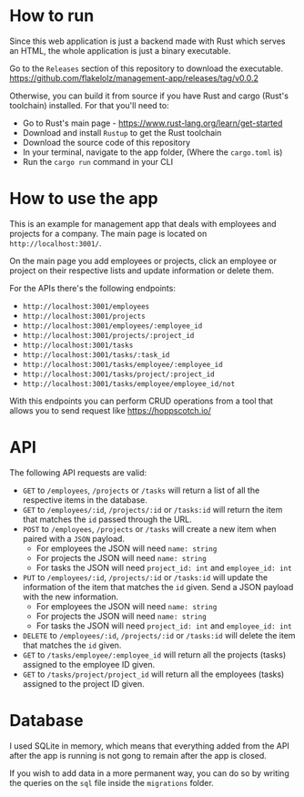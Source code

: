 # How to run

Since this web application is just a backend made with Rust which serves an HTML, the whole application is just a binary executable.

Go to the `Releases` section of this repository to download the executable.
https://github.com/flakelolz/management-app/releases/tag/v0.0.2



Otherwise, you can build it from source if you have Rust and cargo (Rust's toolchain) installed. For that you'll need to:
- Go to Rust's main page - https://www.rust-lang.org/learn/get-started
- Download and install `Rustup` to get the Rust toolchain
- Download the source code of this repository
- In your terminal, navigate to the app folder, (Where the `cargo.toml` is)
- Run the `cargo run` command in your CLI

# How to use the app

This is an example for management app that deals with employees and projects for a company. The main page is located on `http://localhost:3001/`. 

On the main page you add employees or projects, click an employee or project on their respective lists and update information or delete them.

For the APIs there's the following endpoints:
- `http://localhost:3001/employees`
- `http://localhost:3001/projects`
- `http://localhost:3001/employees/:employee_id`
- `http://localhost:3001/projects/:project_id`
- `http://localhost:3001/tasks`
- `http://localhost:3001/tasks/:task_id`
- `http://localhost:3001/tasks/employee/:employee_id`
- `http://localhost:3001/tasks/project/:project_id`
- `http://localhost:3001/tasks/employee/employee_id/not`

With this endpoints you can perform CRUD operations from a tool that allows you to send request like https://hoppscotch.io/


# API

The following API requests are valid:
- `GET` to `/employees`, `/projects` or `/tasks` will return a list of all the respective items in the database.
- `GET` to `/employees/:id`, `/projects/:id` or `/tasks:id` will return the item that matches the `id` passed through the URL.
- `POST` to `/employees`, `/projects` or `/tasks` will create a new item when paired with a `JSON` payload.
	- For employees the JSON will need `name: string`
	- For projects the JSON will need `name: string`
	- For tasks the JSON will need `project_id: int` and `employee_id: int`
- `PUT` to `/employees/:id`, `/projects/:id` or `/tasks:id` will update the information of the item that matches the `id` given. Send a JSON payload with the new information.
	- For employees the JSON will need `name: string`
	- For projects the JSON will need `name: string`
	- For tasks the JSON will need `project_id: int` and `employee_id: int`
- `DELETE` to `/employees/:id`, `/projects/:id` or `/tasks:id` will delete the item that matches the `id` given.
- `GET` to `/tasks/employee/:employee_id` will return all the projects (tasks) assigned to the employee ID given.
- `GET` to `/tasks/project/project_id` will return all the employees (tasks) assigned to the project ID given.

# Database

I used SQLite in memory, which means that everything added from the API after the app is running is not gong to remain after the app is closed. 

If you wish to add data in a more permanent way, you can do so by writing the queries on the `sql` file inside the `migrations` folder.
